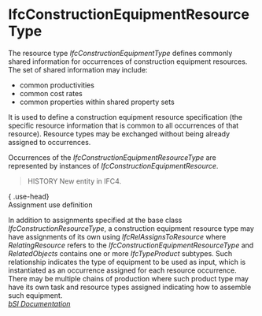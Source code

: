 IfcConstructionEquipmentResourceType
====================================
The resource type _IfcConstructionEquipmentType_ defines commonly shared
information for occurrences of construction equipment resources. The set of
shared information may include:  
  
* common productivities  
* common cost rates  
* common properties within shared property sets  
  
It is used to define a construction equipment resource specification (the
specific resource information that is common to all occurrences of that
resource). Resource types may be exchanged without being already assigned to
occurrences.  
  
Occurrences of the _IfcConstructionEquipmentResourceType_ are represented by
instances of _IfcConstructionEquipmentResource_.  
  
> HISTORY  New entity in IFC4.  
  
{ .use-head}  
Assignment use definition  
  
In addition to assignments specified at the base class
_IfcConstructionResourceType_, a construction equipment resource type may have
assignments of its own using _IfcRelAssignsToResource_ where
_RelatingResource_ refers to the _IfcConstructionEquipmentResourceType_ and
_RelatedObjects_ contains one or more _IfcTypeProduct_ subtypes. Such
relationship indicates the type of equipment to be used as input, which is
instantiated as an occurrence assigned for each resource occurrence. There may
be multiple chains of production where such product type may have its own task
and resource types assigned indicating how to assemble such equipment.  
[ _bSI
Documentation_](https://standards.buildingsmart.org/IFC/DEV/IFC4_2/FINAL/HTML/schema/ifcconstructionmgmtdomain/lexical/ifcconstructionequipmentresourcetype.htm)


